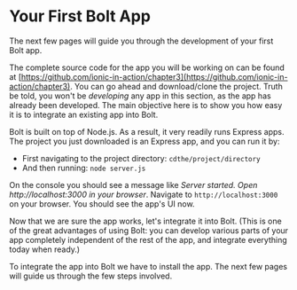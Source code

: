 # Your First Bolt App

The next few pages will guide you through the development of your first Bolt app.

The complete source code for the app you will be working on can be found at  [https://github.com/ionic-in-action/chapter3](https://github.com/ionic-in-action/chapter3). You can go ahead and download/clone the project. Truth be told, you won't be _developing_ any app in this section, as the app has already been developed. The main objective here is to show you how easy it is to integrate an existing app into Bolt.

Bolt is built on top of Node.js. As a result, it very readily runs Express apps. The project you just downloaded is an Express app, and you can run it by:

* First navigating to the project directory: `cdthe/project/directory`
* And then running: `node server.js`

On the console you should see a message like _Server started. Open http:\/\/localhost:3000 in your browser_. Navigate to `http://localhost:3000` on your browser. You should see the app's UI now.

Now that we are sure the app works, let's integrate it into Bolt. \(This is one of the great advantages of using Bolt: you can develop various parts of your app completely independent of the rest of the app, and integrate everything today when ready.\)

To integrate the app into Bolt we have to install the app. The next few pages will guide us through the few steps involved.

